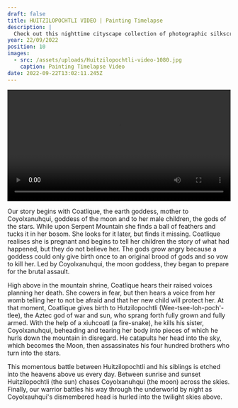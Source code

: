 ```yaml
---
draft: false
title: HUITZILOPOCHTLI VIDEO | Painting Timelapse
description: |
  Check out this nighttime cityscape collection of photographic silkscreen prints I made in collaboration with @noealzii.
year: 22/09/2022
position: 10
images:
  - src: /assets/uploads/Huitzilopochtli-video-1080.jpg
    caption: Painting Timelapse Video              
date: 2022-09-22T13:02:11.245Z
---
```


 <!-- Add your local MP4 video -->
  <video width="100%" height="auto" controls>
    <source src="/assets/videos/Huitzilopochli_Rob_Green.mp4" type="video/mp4">
  </video>

Our story begins with Coatlique, the earth goddess, mother to Coyolxanuhqui, goddess of the moon and to her male children, the gods of the stars. While upon Serpent Mountain she finds a ball of feathers and tucks it in her bosom. She looks for it later, but finds it missing. Coatlique realises she is pregnant and begins to tell her children the story of what had happened, but they do not believe her. The gods grow angry because a goddess could only give birth once to an original brood of gods and so vow to kill her. Led by Coyolxanuhqui, the moon goddess, they began to prepare for the brutal assault.

High above in the mountain shrine, Coatlique hears their raised voices planning her death. She cowers in fear, but then hears a voice from her womb telling her to not be afraid and that her new child will protect her. At that moment, Coatlique gives birth to Hutzilopochtli (Wee-tsee-loh-poch'-tlee), the Aztec god of war and sun, who sprang forth fully grown and fully armed. With the help of a xiuhcoatl (a fire-snake), he kills his sister, Coyolxanuhqui, beheading and tearing her body into pieces of which he hurls down the mountain in disregard. He catapults her head into the sky, which becomes the Moon, then assassinates his four hundred brothers who turn into the stars.

This momentous battle between Huitzilopochtli and his siblings is etched into the heavens above us every day. Between sunrise and sunset Huitzilopochtli (the sun) chases Coyolxanuhqui (the moon) across the skies. Finally, our warrior battles his way through the underworld by night as Coyolxauhqui's dismembered head is hurled into the twilight skies above.
